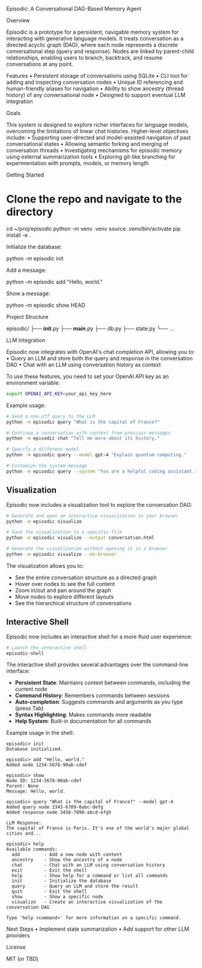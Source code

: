 Episodic: A Conversational DAG-Based Memory Agent

Overview

Episodic is a prototype for a persistent, navigable memory system for interacting with generative language models. It treats conversation as a directed acyclic graph (DAG), where each node represents a discrete conversational step (query and response). Nodes are linked by parent-child relationships, enabling users to branch, backtrack, and resume conversations at any point.

Features
	•	Persistent storage of conversations using SQLite
	•	CLI tool for adding and inspecting conversation nodes
	•	Unique ID referencing and human-friendly aliases for navigation
	•	Ability to show ancestry (thread history) of any conversational node
	•	Designed to support eventual LLM integration

Goals

This system is designed to explore richer interfaces for language models, overcoming the limitations of linear chat histories. Higher-level objectives include:
	•	Supporting user-directed and model-assisted navigation of past conversational states
	•	Allowing semantic forking and merging of conversation threads
	•	Investigating mechanisms for episodic memory using external summarization tools
	•	Exploring git-like branching for experimentation with prompts, models, or memory length

Getting Started

# Clone the repo and navigate to the directory
cd ~/proj/episodic
python -m venv .venv
source .venv/bin/activate
pip install -e .

Initialize the database:

python -m episodic init

Add a message:

python -m episodic add "Hello, world."

Show a message:

python -m episodic show HEAD

Project Structure

episodic/
├── __init__.py
├── __main__.py
├── db.py
├── state.py
└── ...

LLM Integration

Episodic now integrates with OpenAI's chat completion API, allowing you to:
	•	Query an LLM and store both the query and response in the conversation DAG
	•	Chat with an LLM using conversation history as context

To use these features, you need to set your OpenAI API key as an environment variable:

```bash
export OPENAI_API_KEY=your_api_key_here
```

Example usage:

```bash
# Send a one-off query to the LLM
python -m episodic query "What is the capital of France?"

# Continue a conversation with context from previous messages
python -m episodic chat "Tell me more about its history."

# Specify a different model
python -m episodic query --model gpt-4 "Explain quantum computing."

# Customize the system message
python -m episodic query --system "You are a helpful coding assistant." "How do I write a Python function?"
```

## Visualization

Episodic now includes a visualization tool to explore the conversation DAG:

```bash
# Generate and open an interactive visualization in your browser
python -m episodic visualize

# Save the visualization to a specific file
python -m episodic visualize --output conversation.html

# Generate the visualization without opening it in a browser
python -m episodic visualize --no-browser
```

The visualization allows you to:
- See the entire conversation structure as a directed graph
- Hover over nodes to see the full content
- Zoom in/out and pan around the graph
- Move nodes to explore different layouts
- See the hierarchical structure of conversations

## Interactive Shell

Episodic now includes an interactive shell for a more fluid user experience:

```bash
# Launch the interactive shell
episodic-shell
```

The interactive shell provides several advantages over the command-line interface:

- **Persistent State**: Maintains context between commands, including the current node
- **Command History**: Remembers commands between sessions
- **Auto-completion**: Suggests commands and arguments as you type (press Tab)
- **Syntax Highlighting**: Makes commands more readable
- **Help System**: Built-in documentation for all commands

Example usage in the shell:

```
episodic> init
Database initialized.

episodic> add "Hello, world."
Added node 1234-5678-90ab-cdef

episodic> show
Node ID: 1234-5678-90ab-cdef
Parent: None
Message: Hello, world.

episodic> query "What is the capital of France?" --model gpt-4
Added query node 2345-6789-0abc-defg
Added response node 3456-7890-abcd-efgh

LLM Response:
The capital of France is Paris. It's one of the world's major global cities and...

episodic> help
Available commands:
  add         - Add a new node with content
  ancestry    - Show the ancestry of a node
  chat        - Chat with an LLM using conversation history
  exit        - Exit the shell
  help        - Show help for a command or list all commands
  init        - Initialize the database
  query       - Query an LLM and store the result
  quit        - Exit the shell
  show        - Show a specific node
  visualize   - Create an interactive visualization of the conversation DAG

Type 'help <command>' for more information on a specific command.
```

Next Steps
	•	Implement state summarization
	•	Add support for other LLM providers

License

MIT (or TBD)
